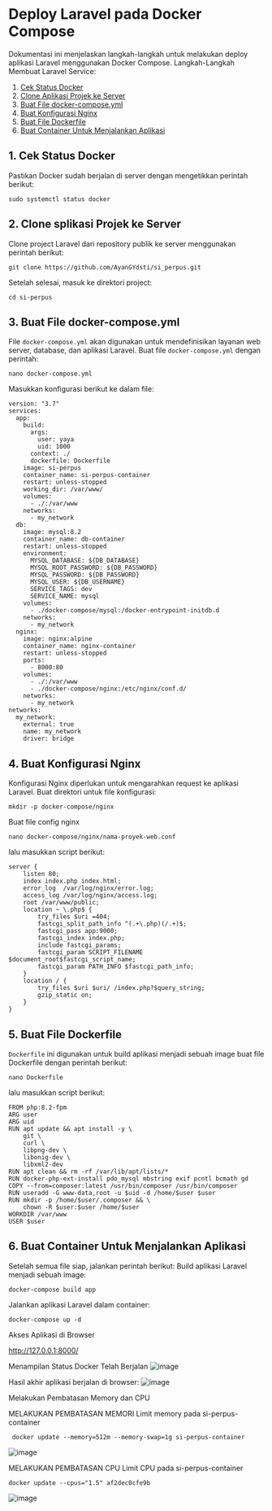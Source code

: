 # Deploy Laravel pada Docker Compose
Dokumentasi ini menjelaskan langkah-langkah untuk melakukan deploy aplikasi Laravel menggunakan Docker Compose.
Langkah-Langkah Membuat Laravel Service:
 1. [Cek Status Docker](#1-Cek-Status-Docker)
 2. [Clone Aplikasi Projek ke Server](#2-Clone-Aplikasi-Projek-ke-Server)
 3. [Buat File docker-compose.yml](#3--Buat-File-docker-compose.yml)
 4. [Buat Konfigurasi Nginx](#4-Buat-Konfigurasi-Nginx)
 5. [Buat File Dockerfile](#5-Buat-File-Dockerfile)
 6. [Buat Container Untuk Menjalankan Aplikasi](#6-Buat-Container-Untuk-Menjalankan-Aplikasi)
 
## 1. Cek Status Docker
Pastikan Docker sudah berjalan di server dengan mengetikkan perintah berikut:
```
sudo systemctl status docker
```
## 2. Clone splikasi Projek ke Server
Clone project Laravel dari repository publik ke server menggunakan perintah berikut:
```
git clone https://github.com/AyanGYdsti/si_perpus.git
```
Setelah selesai, masuk ke direktori project:
```
cd si-perpus
```
## 3. Buat File docker-compose.yml
File ```docker-compose.yml``` akan digunakan untuk mendefinisikan layanan web server, database, dan aplikasi Laravel.
Buat file ```docker-compose.yml``` dengan perintah:

```
nano docker-compose.yml
```
Masukkan konfigurasi berikut ke dalam file:
```
version: "3.7"
services:
  app:
    build:
      args:
        user: yaya
        uid: 1000
      context: ./
      dockerfile: Dockerfile
    image: si-perpus
    container_name: si-perpus-container
    restart: unless-stopped
    working_dir: /var/www/
    volumes:
      - ./:/var/www
    networks:
      - my_network
  db:
    image: mysql:8.2
    container_name: db-container
    restart: unless-stopped
    environment:
      MYSQL_DATABASE: ${DB_DATABASE}
      MYSQL_ROOT_PASSWORD: ${DB_PASSWORD}
      MYSQL_PASSWORD: ${DB_PASSWORD}
      MYSQL_USER: ${DB_USERNAME}
      SERVICE_TAGS: dev
      SERVICE_NAME: mysql
    volumes:
      - ./docker-compose/mysql:/docker-entrypoint-initdb.d
    networks:
      - my_network
  nginx:
    image: nginx:alpine
    container_name: nginx-container
    restart: unless-stopped
    ports:
      - 8000:80
    volumes:
      - ./:/var/www
      - ./docker-compose/nginx:/etc/nginx/conf.d/
    networks:
      - my_network
networks:
  my_network:
    external: true
    name: my_network
    driver: bridge
```
## 4. Buat Konfigurasi Nginx
Konfigurasi Nginx diperlukan untuk mengarahkan request ke aplikasi Laravel.
Buat direktori untuk file konfigurasi:
```
mkdir -p docker-compose/nginx
```
Buat file config nginx
```
nano docker-compose/nginx/nama-proyek-web.conf
```
lalu masukkan script berikut:
```
server {
    listen 80;
    index index.php index.html;
    error_log  /var/log/nginx/error.log;
    access_log /var/log/nginx/access.log;
    root /var/www/public;
    location ~ \.php$ {
        try_files $uri =404;
        fastcgi_split_path_info ^(.+\.php)(/.+)$;
        fastcgi_pass app:9000;
        fastcgi_index index.php;
        include fastcgi_params;
        fastcgi_param SCRIPT_FILENAME $document_root$fastcgi_script_name;
        fastcgi_param PATH_INFO $fastcgi_path_info;
    }
    location / {
        try_files $uri $uri/ /index.php?$query_string;
        gzip_static on;
    }
}
```
## 5. Buat File Dockerfile
```Dockerfile``` ini digunakan untuk build aplikasi menjadi sebuah image
buat file Dockerfile dengan perintah berikut:
```
nano Dockerfile
```
lalu masukkan script berikut:
```
FROM php:8.2-fpm
ARG user
ARG uid
RUN apt update && apt install -y \
    git \
    curl \
    libpng-dev \
    libonig-dev \
    libxml2-dev
RUN apt clean && rm -rf /var/lib/apt/lists/*
RUN docker-php-ext-install pdo_mysql mbstring exif pcntl bcmath gd
COPY --from=composer:latest /usr/bin/composer /usr/bin/composer
RUN useradd -G www-data,root -u $uid -d /home/$user $user
RUN mkdir -p /home/$user/.composer && \
    chown -R $user:$user /home/$user
WORKDIR /var/www
USER $user
```
## 6. Buat Container Untuk Menjalankan Aplikasi
Setelah semua file siap, jalankan perintah berikut:
Build aplikasi Laravel menjadi sebuah image:
```
docker-compose build app
```
Jalankan aplikasi Laravel dalam container:
```
docker-compose up -d
```

Akses Aplikasi di Browser 

http://127.0.0.1:8000/

Menampilan Status Docker Telah Berjalan
![image](https://github.com/user-attachments/assets/f9634440-069b-43aa-88eb-a75548963f25)

Hasil akhir aplikasi berjalan di browser:
![image](https://github.com/user-attachments/assets/aacdb225-6ade-4567-9f1b-8f7e3133e4db)

Melakukan Pembatasan Memory dan CPU

MELAKUKAN PEMBATASAN MEMORI
Limit memory pada si-perpus-container
```
 docker update --memory=512m --memory-swap=1g si-perpus-container
```
![image](https://github.com/user-attachments/assets/5a2e9515-3b23-42e2-8e14-526c20fdd22a)

MELAKUKAN PEMBATASAN CPU
Limit  CPU pada si-perpus-container
```
docker update --cpus="1.5" af2dec0cfe9b
```
![image](https://github.com/user-attachments/assets/e8f97e9b-b3c7-498b-8eb7-a2962d836477)

